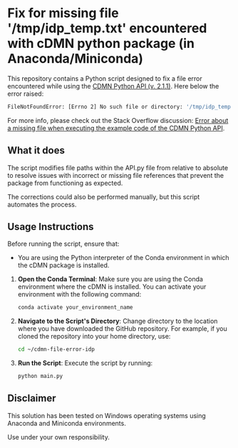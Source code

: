 # Fix for missing file '/tmp/idp_temp.txt' encountered with cDMN python package (in Anaconda/Miniconda)

This repository contains a Python script designed to fix a file error encountered while using the [CDMN Python API (v. 2.1.1)](https://pypi.org/project/cdmn/2.1.1/).
Here below the error raised:
```bash
FileNotFoundError: [Errno 2] No such file or directory: '/tmp/idp_temp.txt'
```

For more info, please check out the Stack Overflow discussion: [Error about a missing file when executing the example code of the CDMN Python API](https://stackoverflow.com/questions/76258652/error-about-a-missing-file-when-excecuting-the-example-code-of-the-cdmn-python-m).

## What it does

The script modifies file paths within the API.py file from relative to absolute to resolve issues with incorrect or missing file references that prevent the package from functioning as expected.

The corrections could also be performed manually, but this script automates the process.

## Usage Instructions

Before running the script, ensure that:
- You are using the Python interpreter of the Conda environment in which the cDMN package is installed.

1. **Open the Conda Terminal**: Make sure you are using the Conda environment where the cDMN is installed. You can activate your environment with the following command:
   ```bash
   conda activate your_environment_name
   ```
3. **Navigate to the Script's Directory**: Change directory to the location where you have downloaded the GitHub repository. For example, if you cloned the repository into your home directory, use:
   ```bash
   cd ~/cdmn-file-error-idp
   ```
4. **Run the Script**: Execute the script by running:
   ```bash
   python main.py
   ```

## Disclaimer

This solution has been tested on Windows operating systems using Anaconda and Miniconda environments.

Use under your own responsibility.
